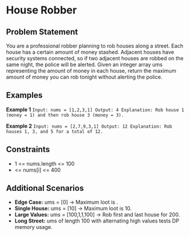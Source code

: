 ﻿# House Robber

## Problem Statement
You are a professional robber planning to rob houses along a street. Each house has a certain amount of money stashed. Adjacent houses have security systems connected, so if two adjacent houses are robbed on the same night, the police will be alerted. Given an integer array 
ums representing the amount of money in each house, return the maximum amount of money you can rob tonight without alerting the police.

## Examples

**Example 1**
`
Input: nums = [1,2,3,1]
Output: 4
Explanation: Rob house 1 (money = 1) and then rob house 3 (money = 3).
`

**Example 2**
`
Input: nums = [2,7,9,3,1]
Output: 12
Explanation: Rob houses 1, 3, and 5 for a total of 12.
`

## Constraints
- 1 <= nums.length <= 100
-   <= nums[i] <= 400

## Additional Scenarios
- **Edge Case:** 
ums = [0] → Maximum loot is  .
- **Single House:** 
ums = [10] → Maximum loot is 10.
- **Large Values:** 
ums = [100,1,1,100] → Rob first and last house for 200.
- **Long Street:** 
ums of length 100 with alternating high values tests DP memory usage.
